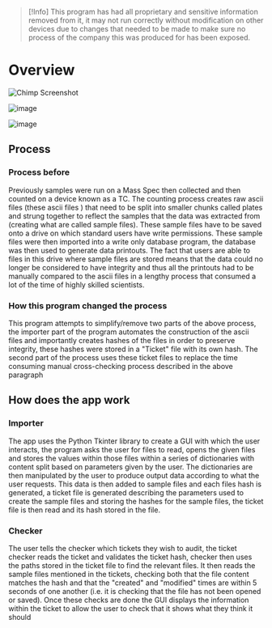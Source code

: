 >[!Info]
>This program has had all proprietary and sensitive information removed from it, it may not run correctly without modification on other devices due to changes that needed to be made to make sure no process of the company this was produced for has been exposed.
# Overview
![Chimp Screenshot](https://github.com/user-attachments/assets/122695f1-6bec-45b7-b6cb-a61b77bd5b02)

![image](https://github.com/user-attachments/assets/542a9596-5913-4bf0-a338-eee5f858f749)

![image](https://github.com/user-attachments/assets/6c59fd9d-832f-4ae2-ba06-644edcd7a974)


## Process 
### Process before
Previously samples were run on a Mass Spec then collected and then counted on a device known as a TC. The counting process creates raw ascii files (these ascii files ) that need to be split into smaller chunks called plates and strung together to reflect the samples that the data was extracted from (creating what are called sample files). These sample files have to be saved onto a drive on which standard users have write permissions. These sample files were then imported into a write only database program, the database was then used to generate data printouts. The fact that users are able to  files in this drive where sample files are stored means that the data could no longer be considered to have integrity and thus all the printouts had to be manually compared to the ascii files in a lengthy process that consumed a lot of the time of highly skilled scientists.

### How this program changed the process
This program attempts to simplify/remove two parts of the above process, the importer part of the program automates the construction of the ascii files and importantly creates hashes of the files in order to preserve integrity, these hashes were stored in a "Ticket" file with its own hash. The second part of the process uses these ticket files to replace the time consuming manual cross-checking process described in the above paragraph

## How does the app work
### Importer
The app uses the Python Tkinter library to create a GUI with which the user interacts, the program asks the user for files to read, opens the given files and stores the values within those files within a series of dictionaries with content split based on parameters given by the user. The dictionaries are then manipulated by the user to produce output data according to what the user requests. This data is then added to sample files and each files hash is generated, a ticket file is generated describing the parameters used to create the sample files and storing the hashes for the sample files, the ticket file is then read and its hash stored in the file. 
### Checker
The user tells the checker which tickets they wish to audit, the ticket checker reads the ticket and validates the ticket hash, checker then uses the paths stored in the ticket file to find the relevant files. It then reads the sample files mentioned in the tickets, checking both that the file content matches the hash and that the "created" and "modified" times are within 5 seconds of one another (i.e. it is checking that the file has not been opened or saved). Once these checks are done the GUI displays the information within the ticket to allow the user to check that it shows what they think it should
